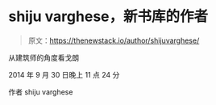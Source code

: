# shiju varghese，新书库的作者

> 原文：<https://thenewstack.io/author/shijuvarghese/>

从建筑师的角度看戈朗

2014 年 9 月 30 日晚上 11 点 24 分

作者 shiju varghese